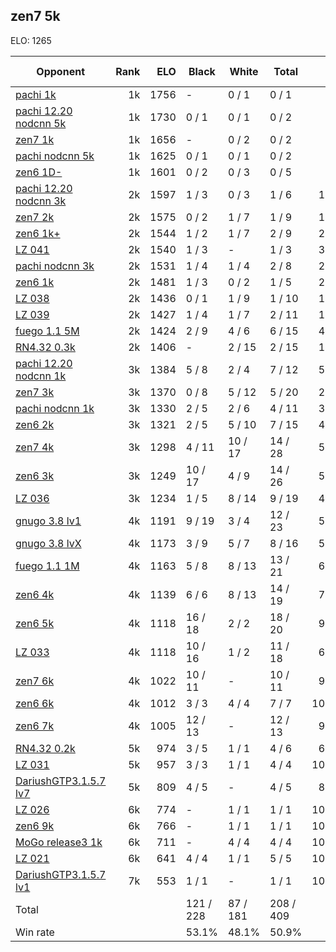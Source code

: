 ## zen7 5k ##

ELO: 1265

Opponent | Rank | ELO | Black | White | Total | Win rate
---------|-----:|----:|-------|-------|-------|-------:
[pachi 1k](pachi%201k.md) | 1k | 1756 | - | 0 / 1 | 0 / 1 | 0.0%
[pachi 12.20 nodcnn 5k](pachi%2012.20%20nodcnn%205k.md) | 1k | 1730 | 0 / 1 | 0 / 1 | 0 / 2 | 0.0%
[zen7 1k](zen7%201k.md) | 1k | 1656 | - | 0 / 2 | 0 / 2 | 0.0%
[pachi nodcnn 5k](pachi%20nodcnn%205k.md) | 1k | 1625 | 0 / 1 | 0 / 1 | 0 / 2 | 0.0%
[zen6 1D-](zen6%201D-.md) | 1k | 1601 | 0 / 2 | 0 / 3 | 0 / 5 | 0.0%
[pachi 12.20 nodcnn 3k](pachi%2012.20%20nodcnn%203k.md) | 2k | 1597 | 1 / 3 | 0 / 3 | 1 / 6 | 16.7%
[zen7 2k](zen7%202k.md) | 2k | 1575 | 0 / 2 | 1 / 7 | 1 / 9 | 11.1%
[zen6 1k+](zen6%201k+.md) | 2k | 1544 | 1 / 2 | 1 / 7 | 2 / 9 | 22.2%
[LZ 041](LZ%20041.md) | 2k | 1540 | 1 / 3 | - | 1 / 3 | 33.3%
[pachi nodcnn 3k](pachi%20nodcnn%203k.md) | 2k | 1531 | 1 / 4 | 1 / 4 | 2 / 8 | 25.0%
[zen6 1k](zen6%201k.md) | 2k | 1481 | 1 / 3 | 0 / 2 | 1 / 5 | 20.0%
[LZ 038](LZ%20038.md) | 2k | 1436 | 0 / 1 | 1 / 9 | 1 / 10 | 10.0%
[LZ 039](LZ%20039.md) | 2k | 1427 | 1 / 4 | 1 / 7 | 2 / 11 | 18.2%
[fuego 1.1 5M](fuego%201.1%205M.md) | 2k | 1424 | 2 / 9 | 4 / 6 | 6 / 15 | 40.0%
[RN4.32 0.3k](RN4.32%200.3k.md) | 2k | 1406 | - | 2 / 15 | 2 / 15 | 13.3%
[pachi 12.20 nodcnn 1k](pachi%2012.20%20nodcnn%201k.md) | 3k | 1384 | 5 / 8 | 2 / 4 | 7 / 12 | 58.3%
[zen7 3k](zen7%203k.md) | 3k | 1370 | 0 / 8 | 5 / 12 | 5 / 20 | 25.0%
[pachi nodcnn 1k](pachi%20nodcnn%201k.md) | 3k | 1330 | 2 / 5 | 2 / 6 | 4 / 11 | 36.4%
[zen6 2k](zen6%202k.md) | 3k | 1321 | 2 / 5 | 5 / 10 | 7 / 15 | 46.7%
[zen7 4k](zen7%204k.md) | 3k | 1298 | 4 / 11 | 10 / 17 | 14 / 28 | 50.0%
[zen6 3k](zen6%203k.md) | 3k | 1249 | 10 / 17 | 4 / 9 | 14 / 26 | 53.8%
[LZ 036](LZ%20036.md) | 3k | 1234 | 1 / 5 | 8 / 14 | 9 / 19 | 47.4%
[gnugo 3.8 lv1](gnugo%203.8%20lv1.md) | 4k | 1191 | 9 / 19 | 3 / 4 | 12 / 23 | 52.2%
[gnugo 3.8 lvX](gnugo%203.8%20lvX.md) | 4k | 1173 | 3 / 9 | 5 / 7 | 8 / 16 | 50.0%
[fuego 1.1 1M](fuego%201.1%201M.md) | 4k | 1163 | 5 / 8 | 8 / 13 | 13 / 21 | 61.9%
[zen6 4k](zen6%204k.md) | 4k | 1139 | 6 / 6 | 8 / 13 | 14 / 19 | 73.7%
[zen6 5k](zen6%205k.md) | 4k | 1118 | 16 / 18 | 2 / 2 | 18 / 20 | 90.0%
[LZ 033](LZ%20033.md) | 4k | 1118 | 10 / 16 | 1 / 2 | 11 / 18 | 61.1%
[zen7 6k](zen7%206k.md) | 4k | 1022 | 10 / 11 | - | 10 / 11 | 90.9%
[zen6 6k](zen6%206k.md) | 4k | 1012 | 3 / 3 | 4 / 4 | 7 / 7 | 100.0%
[zen6 7k](zen6%207k.md) | 4k | 1005 | 12 / 13 | - | 12 / 13 | 92.3%
[RN4.32 0.2k](RN4.32%200.2k.md) | 5k | 974 | 3 / 5 | 1 / 1 | 4 / 6 | 66.7%
[LZ 031](LZ%20031.md) | 5k | 957 | 3 / 3 | 1 / 1 | 4 / 4 | 100.0%
[DariushGTP3.1.5.7 lv7](DariushGTP3.1.5.7%20lv7.md) | 5k | 809 | 4 / 5 | - | 4 / 5 | 80.0%
[LZ 026](LZ%20026.md) | 6k | 774 | - | 1 / 1 | 1 / 1 | 100.0%
[zen6 9k](zen6%209k.md) | 6k | 766 | - | 1 / 1 | 1 / 1 | 100.0%
[MoGo release3 1k](MoGo%20release3%201k.md) | 6k | 711 | - | 4 / 4 | 4 / 4 | 100.0%
[LZ 021](LZ%20021.md) | 6k | 641 | 4 / 4 | 1 / 1 | 5 / 5 | 100.0%
[DariushGTP3.1.5.7 lv1](DariushGTP3.1.5.7%20lv1.md) | 7k | 553 | 1 / 1 | - | 1 / 1 | 100.0%
Total | | | 121 / 228 | 87 / 181 | 208 / 409 | 
Win rate| | | 53.1% | 48.1% | 50.9% | 
